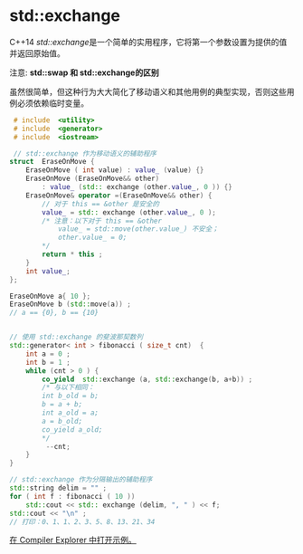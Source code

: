 # std::exchange

C++14 *std::exchange*是一个简单的实用程序，它将第一个参数设置为提供的值并返回原始值。

注意: **std::swap 和 std::exchange的区别**

虽然很简单，但这种行为大大简化了移动语义和其他用例的典型实现，否则这些用例必须依赖临时变量。

```c++
 # include  <utility>
 # include  <generator>
 # include  <iostream>

 // std::exchange 作为移动语义的辅助程序
struct  EraseOnMove { 
    EraseOnMove ( int value) : value_ (value) {} 
    EraseOnMove (EraseOnMove&& other) 
        : value_ (std:: exchange (other.value_, 0 )) {} 
    EraseOnMove& operator =(EraseOnMove&& other) { 
        // 对于 this == &other 是安全的
        value_ = std:: exchange (other.value_, 0 ); 
        /* 注意：以下对于 this == &other 
            value_ = std::move(other.value_) 不安全；
            other.value_ = 0; 
        */ 
        return * this ; 
    } 
    int value_; 
}; 

EraseOnMove a{ 10 }; 
EraseOnMove b (std::move(a)) ; 
// a == {0}, b == {10} 


// 使用 std::exchange 的斐波那契数列
std::generator< int > fibonacci ( size_t cnt)  { 
    int a = 0 ; 
    int b = 1 ; 
    while (cnt > 0 ) { 
        co_yield  std::exchange (a, std::exchange(b, a+b)) ; 
        /* 与以下相同：
        int b_old = b; 
        b = a + b; 
        int a_old = a; 
        a = b_old; 
        co_yield a_old; 
        */
         --cnt; 
    } 
} 

// std::exchange 作为分隔输出的辅助程序
std::string delim = "" ; 
for ( int f : fibonacci ( 10 )) 
    std::cout << std:: exchange (delim, ", " ) << f; 
std::cout << "\n" ; 
// 打印：0、1、1、2、3、5、8、13、21、34
```

[在 Compiler Explorer 中打开示例。](https://compiler-explorer.com/z/M5sMGMfnn)